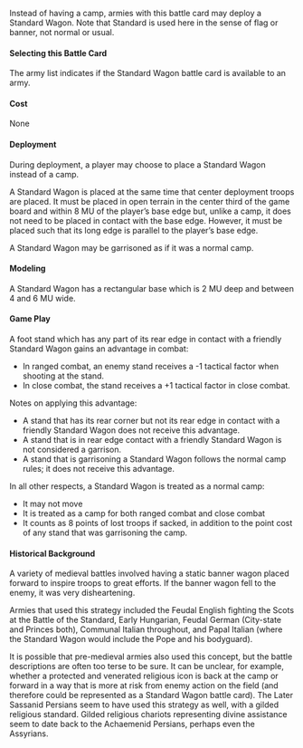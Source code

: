 Instead of having a camp, armies with this battle card may deploy a Standard Wagon.
Note that Standard is used here in the sense of flag or banner, not normal or usual.

#### Selecting this Battle Card
The army list indicates if the Standard Wagon battle card is available to an army.

#### Cost
None

#### Deployment
During deployment, a player may choose to place a Standard Wagon instead of a camp.

A Standard Wagon is placed at the same time that center deployment troops are placed. It must be placed in open terrain in the center third of the game board and within 8 MU of
the player’s base edge but, unlike a camp, it does not need to be placed in contact with the base edge. However, it must be placed such that its long edge is parallel to the
player’s base edge.

A Standard Wagon may be garrisoned as if it was a normal camp.

#### Modeling
A Standard Wagon has a rectangular base which is 2 MU deep and between 4 and 6 MU wide. 

#### Game Play
A foot stand which has any part of its rear edge in contact with a friendly Standard Wagon gains an advantage in combat:
- In ranged combat, an enemy stand receives a -1 tactical factor when shooting at the stand.
- In close combat, the stand receives a +1 tactical factor in close combat.

Notes on applying this advantage: 
- A stand that has its rear corner but not its rear edge in contact with a friendly Standard Wagon does not receive this advantage.
- A stand that is in rear edge contact with a friendly Standard Wagon is not considered a garrison.
- A stand that is garrisoning a Standard Wagon follows the normal camp rules; it does not receive this advantage.

In all other respects, a Standard Wagon is treated as a normal camp:
- It may not move
- It is treated as a camp for both ranged combat and close combat
- It counts as 8 points of lost troops if sacked, in addition to the point cost of any stand that was garrisoning the camp.

#### Historical Background
A variety of medieval battles involved having a static banner wagon placed forward to inspire troops to great efforts.  If the banner wagon fell to the enemy, it was
very disheartening.

Armies that used this strategy included the Feudal English fighting the Scots at the Battle of the Standard, Early Hungarian, Feudal German (City-state and Princes both),
Communal Italian throughout, and Papal Italian (where the Standard Wagon would include the Pope and his bodyguard).

It is possible that pre-medieval armies also used this concept, but the battle descriptions are often too terse to be sure.  It can be unclear, for example, whether a 
protected and venerated religious icon is back at the camp or forward in a way that is more at risk from enemy action on the field (and therefore could be represented 
as a Standard Wagon battle card).  The Later Sassanid Persians seem to have used this strategy as well, with a gilded religious standard.  Gilded religious chariots 
representing divine assistance seem to date back to the Achaemenid Persians, perhaps even the Assyrians.
